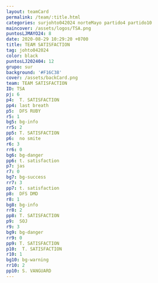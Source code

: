 ```yaml
---
layout: teamCard
permalink: /team/:title.html
categories: surjohto042024 norteMayo partido4 partido10
maincover: /assets/logos/TSA.png
puntosLJMAYO24: 8
date: 2020-08-29 10:29:20 +0700
title: TEAM SATISFACTION
tag: johto042024
color: black
puntosLJ202404: 12
grupo: sur
background: '#F16C38'
cover: /assets/backCard.png
team: TEAM SATISFACTION
ID: TSA 
pj: 6
p4:  T. SATISFACTION
pp4: last breath
p5:  DFS RUBY
r5: 1
bg5: bg-info
rr5: 2
pp5: T. SATISFACTION
p6:  no smite
r6: 3
rr6: 0
bg6: bg-danger
pp6: t. satisfaction
p7: jas
r7: 0
bg7: bg-success
rr7: 3
pp7: t. satisfaction
p8:  DFS DMD
r8: 1
bg8: bg-info
rr8: 2
pp8: T. SATISFACTION
p9:  SOJ
r9: 3
bg9: bg-danger
rr9: 0
pp9: T. SATISFACTION
p10:  T. SATISFACTION
r10: 1
bg10: bg-warning
rr10: 2
pp10: S. VANGUARD
---
```


